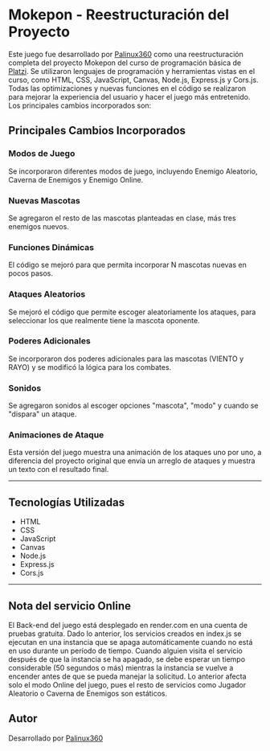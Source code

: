 # Mokepon - Reestructuración del Proyecto

Este juego fue desarrollado por [Palinux360](https://github.com/Palinux360) como una reestructuración completa del proyecto Mokepon del curso de programación básica de [Platzi](https://platzi.com/cursos/programacion-basica/). Se utilizaron lenguajes de programación y herramientas vistas en el curso, como HTML, CSS, JavaScript, Canvas, Node.js, Express.js y Cors.js. Todas las optimizaciones y nuevas funciones en el código se realizaron para mejorar la experiencia del usuario y hacer el juego más entretenido. Los principales cambios incorporados son:

## Principales Cambios Incorporados

### Modos de Juego
Se incorporaron diferentes modos de juego, incluyendo Enemigo Aleatorio, Caverna de Enemigos y Enemigo Online.

### Nuevas Mascotas
Se agregaron el resto de las mascotas planteadas en clase, más tres enemigos nuevos.

### Funciones Dinámicas
El código se mejoró para que permita incorporar N mascotas nuevas en pocos pasos.

### Ataques Aleatorios
Se mejoró el código que permite escoger aleatoriamente los ataques, para seleccionar los que realmente tiene la mascota oponente.

### Poderes Adicionales
Se incorporaron dos poderes adicionales para las mascotas (VIENTO y RAYO) y se modificó la lógica para los combates.

### Sonidos
Se agregaron sonidos al escoger opciones "mascota", "modo" y cuando se "dispara" un ataque.

### Animaciones de Ataque
Esta versión del juego muestra una animación de los ataques uno por uno, a diferencia del proyecto original que envía un arreglo de ataques y muestra un texto con el resultado final.

---

## Tecnologías Utilizadas

- HTML
- CSS
- JavaScript
- Canvas
- Node.js
- Express.js
- Cors.js

---

## Nota del servicio Online
El Back-end del juego está desplegado en render.com en una cuenta de pruebas gratuita. Dado lo anterior, los servicios creados en index.js se ejecutan en una instancia que se apaga automáticamente cuando no está en uso durante un período de tiempo. Cuando alguien visita el servicio después de que la instancia se ha apagado, se debe esperar un tiempo considerable (50 segundos o más) mientras la instancia se vuelve a encender antes de que se pueda manejar la solicitud. Lo anterior afecta solo el modo Online del juego, pues el resto de servicios como Jugador Aleatorio o Caverna de Enemigos son estáticos.

## Autor

Desarrollado por [Palinux360](https://github.com/Palinux360)

